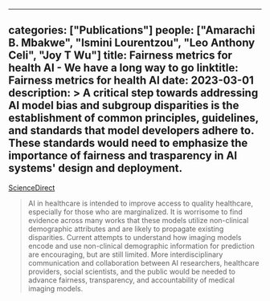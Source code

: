 
---
categories: ["Publications"]
people: ["Amarachi B. Mbakwe", "Ismini Lourentzou", "Leo Anthony Celi", "Joy T Wu"]
title: Fairness metrics for health AI - We have a long way to go
linktitle: Fairness metrics for health AI
date: 2023-03-01
description: >
 A critical step towards addressing AI model bias and subgroup disparities is the establishment of common principles, guidelines, and standards that model developers adhere to. These standards would need to emphasize the importance of fairness and trasparency in AI systems' design and deployment.
---

<a href="https://www.sciencedirect.com/science/article/pii/S2352396423000907" target="_blank">ScienceDirect</a>

>AI in healthcare is intended to improve access to quality healthcare, especially for those who are marginalized. It is worrisome to find evidence across many works that these models utilize non-clinical demographic attributes and are likely to propagate existing disparities. Current attempts to understand how imaging models encode and use non-clinical demographic information for prediction are encouraging, but are still limited. More interdisciplinary communication and collaboration between AI researchers, healthcare providers, social scientists, and the public would be needed to advance fairness, transparency, and accountability of medical imaging models.